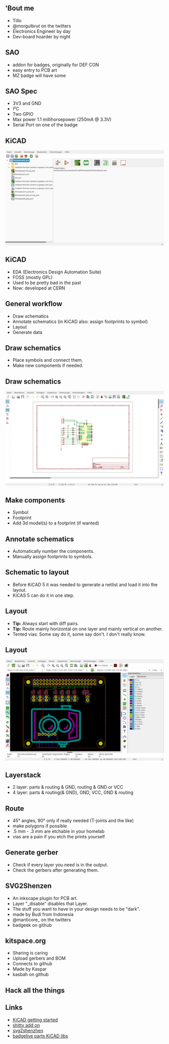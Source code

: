 ## 'Bout me
- Tillo
- @morgulbrut on the twitters
- Electronics Engineer by day
- Dev-board hoarder by night

## SAO
- addon for badges, originally for DEF CON
- easy entry to PCB art
- MZ badge will have some

## SAO Spec
- 3V3 and GND
- I²C
- Two GPIO
- Max power 1.1 millihorsepower (250mA @ 3.3V)
- Serial Port on one of the badge

## KiCAD
![KiCAD](images/kicad.png)

## KiCAD
- EDA (Electronics Design Automation Suite)
- FOSS (mostly GPL)
- Used to be pretty bad in the past
- Now: developed at CERN

## General workflow
- Draw schematics 
- Annotate schematics (in KiCAD also: assign footprints to symbol) 
- Layout 
- Generate data 

## Draw schematics
- Place symbols and connect them.
- Make new components if needed.

## Draw schematics
![Schematic editor](images/schema_editor.png)

## Make components
- Symbol
- Footprint
- Add 3d model(s) to a footprint (if wanted)

## Annotate schematics
- Automatically number the components.
- Manually assign footprints to symbols.

## Schematic to layout
- Before KiCAD 5 it was needed to generate a netlist and load it into the layout.
- KiCAS 5 can do it in one step.

## Layout
- **Tip:** Always start with diff pairs.
- **Tip:** Route mainly horizontal on one layer and mainly vertical on another.
- Tented vias: Some say do it, some say don't. I don't really know.

## Layout
![Layout editor](images/layout_editor.png)

## Layerstack
- 2 layer: parts & routing & GND, routing & GND or VCC
- 4 layer: parts & routing(& GND), GND, VCC, GND & routing

## Route
- 45° angles, 90° only if really needed (T-joints and the like)
- make polygons if possible
- .5 mm - .3 mm are etchable in your homelab
- vias are a pain if you etch the prints yourself

## Generate gerber
- Check if every layer you need is in the output.
- Check the gerbers after generating them.

## SVG2Shenzen
* An inkscape plugin for PCB art.
* Layer "_disable" disables that Layer.
* The stuff you want to have in your design needs to be "dark".
* made by Budi from Indonesia 
* @manticore_ on the twitters
* badgeek on github

## kitspace.org
* Sharing is caring
* Upload gerbers and BOM
* Connects to github
* Made by Kaspar
* kasbah on github

## Hack all the things

## Links
- [KiCAD getting started](http://docs.kicad-pcb.org/5.1.2/en/getting_started_in_kicad/getting_started_in_kicad.html)
- [shitty add on](https://hackaday.com/2019/03/20/introducing-the-shitty-add-on-v1-69bis-standard/)
- [svg2shenzhen](https://github.com/badgeek/svg2shenzhen)
- [badgelive parts KiCAD libs](https://github.com/devec0/badgelife-parts)